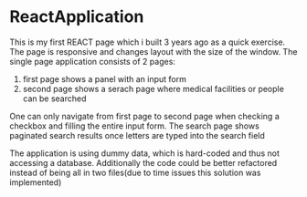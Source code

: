 # ReactApplication

This is my first REACT page which i built 3 years ago as a quick exercise. The page is responsive and changes layout with the size of the window. The single page application consists of 2 pages:

1) first page shows a panel with an input form
2) second page shows a serach page where medical facilities or people can be searched


One can only navigate from first page to second page when checking a checkbox and filling the entire input form.
The search page shows paginated search results once letters are typed into the search field

The application is using dummy data, which is hard-coded and thus not accessing a database.
Additionally the code could be better refactored instead of being all in two files(due to time issues this solution was implemented)
